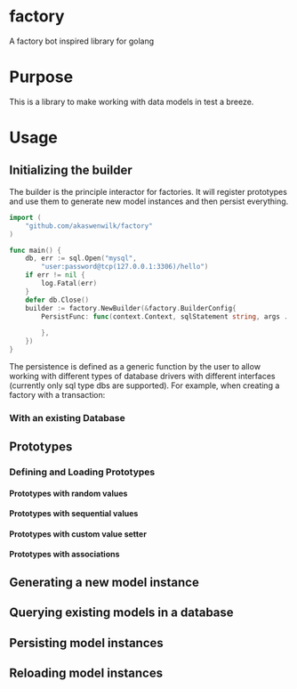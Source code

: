 # factory
A factory bot inspired library for golang

# Purpose
This is a library to make working with data models in test a breeze.  

# Usage

## Initializing the builder

The builder is the principle interactor for factories.  It will register prototypes and use them to generate new model instances and then persist everything.

```go
import (
    "github.com/akaswenwilk/factory"
)

func main() {
    db, err := sql.Open("mysql",
		"user:password@tcp(127.0.0.1:3306)/hello")
	if err != nil {
		log.Fatal(err)
	}
	defer db.Close()
    builder := factory.NewBuilder(&factory.BuilderConfig{
        PersistFunc: func(context.Context, sqlStatement string, args ...any) error {
            
        },
    })
}
```

The persistence is defined as a generic function by the user to allow working with different types of database drivers with different interfaces (currently only sql type dbs are supported). For example, when creating a factory with a transaction:



### With an existing Database

## Prototypes

### Defining and Loading Prototypes

#### Prototypes with random values

#### Prototypes with sequential values

#### Prototypes with custom value setter

#### Prototypes with associations

## Generating a new model instance

## Querying existing models in a database

## Persisting model instances

## Reloading model instances
